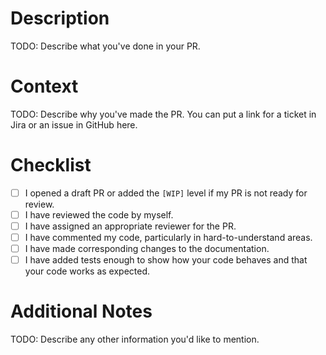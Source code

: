 # Description

TODO: Describe what you've done in your PR.

# Context

TODO: Describe why you've made the PR. You can put a link for a ticket in Jira or an issue in GitHub here.

# Checklist

- [ ] I opened a draft PR or added the `[WIP]` level if my PR is not ready for review.
- [ ] I have reviewed the code by myself.
- [ ] I have assigned an appropriate reviewer for the PR.
- [ ] I have commented my code, particularly in hard-to-understand areas.
- [ ] I have made corresponding changes to the documentation.
- [ ] I have added tests enough to show how your code behaves and that your code works as expected.

# Additional Notes

TODO: Describe any other information you'd like to mention.

